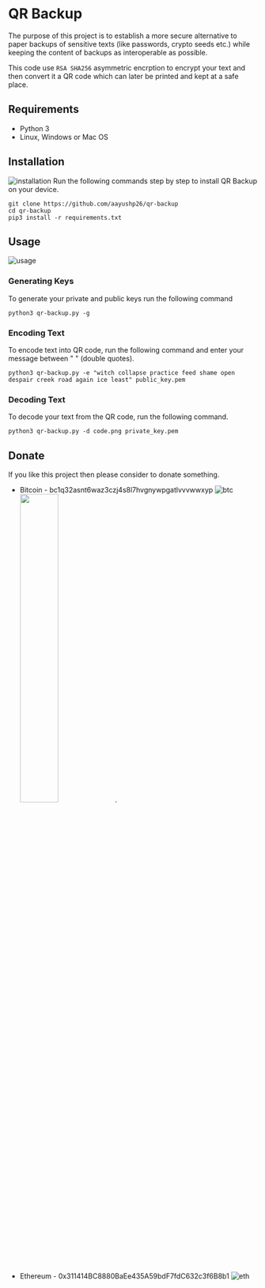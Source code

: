 # QR Backup
The purpose of this project is to establish a more secure alternative to paper backups of sensitive texts (like passwords, crypto seeds etc.) while keeping the content of backups as interoperable as possible.

This code use `RSA SHA256` asymmetric encrption to encrypt your text and then convert it a QR code which can later be printed and kept at a safe place.

## Requirements
- Python 3
- Linux, Windows or Mac OS

## Installation
![installation](https://user-images.githubusercontent.com/59290767/128222774-cbf3601c-d85f-4d51-9f63-41d107b5127d.png)
Run the following commands step by step to install QR Backup on your device.
```shell
git clone https://github.com/aayushp26/qr-backup
cd qr-backup
pip3 install -r requirements.txt
```

## Usage
![usage](https://user-images.githubusercontent.com/59290767/128222817-c8d785e7-b985-4a1f-ad0f-ad65155b2e80.png)
### Generating Keys
To generate your private and public keys run the following command
```shell
python3 qr-backup.py -g
```
### Encoding Text
To encode text into QR code, run the following command and enter your message between " " (double quotes).
```shell
python3 qr-backup.py -e "witch collapse practice feed shame open despair creek road again ice least" public_key.pem
```
### Decoding Text
To decode your text from the QR code, run the following command.
```shell
python3 qr-backup.py -d code.png private_key.pem
```
## Donate
If you like this project then please consider to donate something.
- Bitcoin - bc1q32asnt6waz3czj4s8l7hvgnywpgatlvvvwwxyp
![btc](https://user-images.githubusercontent.com/59290767/128230575-0041db1a-c85a-438b-9374-ca5c96dda99c.jpg)
<img src="https://user-images.githubusercontent.com/59290767/128230575-0041db1a-c85a-438b-9374-ca5c96dda99c.jpg" width="40%">.

- Ethereum - 0x311414BC8880BaEe435A59bdF7fdC632c3f6B8b1
![eth](https://user-images.githubusercontent.com/59290767/128230627-0f5613b9-0f72-4d3d-9cd2-93a1ac5516e9.jpg)
